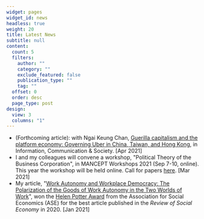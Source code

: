 ```yaml
---
widget: pages
widget_id: news
headless: true
weight: 20
title: Latest News
subtitle: null
content:
  count: 5
  filters:
    author: ""
    category: ""
    exclude_featured: false
    publication_type: ""
    tag: ""
  offset: 0
  order: desc
  page_type: post
design:
  view: 3
  columns: "1"
---
```

* (Forthcoming article): with Ngai Keung Chan, [Guerilla capitalism and the platform economy: Governing Uber in China, Taiwan, and Hong Kong](https://doi.org/10.1080/1369118X.2021.1909096), in Information, Communication & Society. \[Apr 2021]
* I and my colleagues will convene a workshop, "Political Theory of the Business Corporation", in MANCEPT Workshops 2021 (Sep 7-10, online). This year the workshop will be held online. Call for papers [here](https://philevents.org/event/show/88622). \[Mar 2021]
* My article, "[Work Autonomy and Workplace Democracy:  The Polarization of the Goods of Work Autonomy in the Two Worlds of Work](https://doi.org/10.1080/00346764.2019.1690671)", won the [Helen Potter Award](https://socialeconomics.org/awards-grants/hellen-potter-award/) from the Association for Social Economics (ASE) for the best article published in the *Review of Social Economy* in 2020. \[Jan 2021]